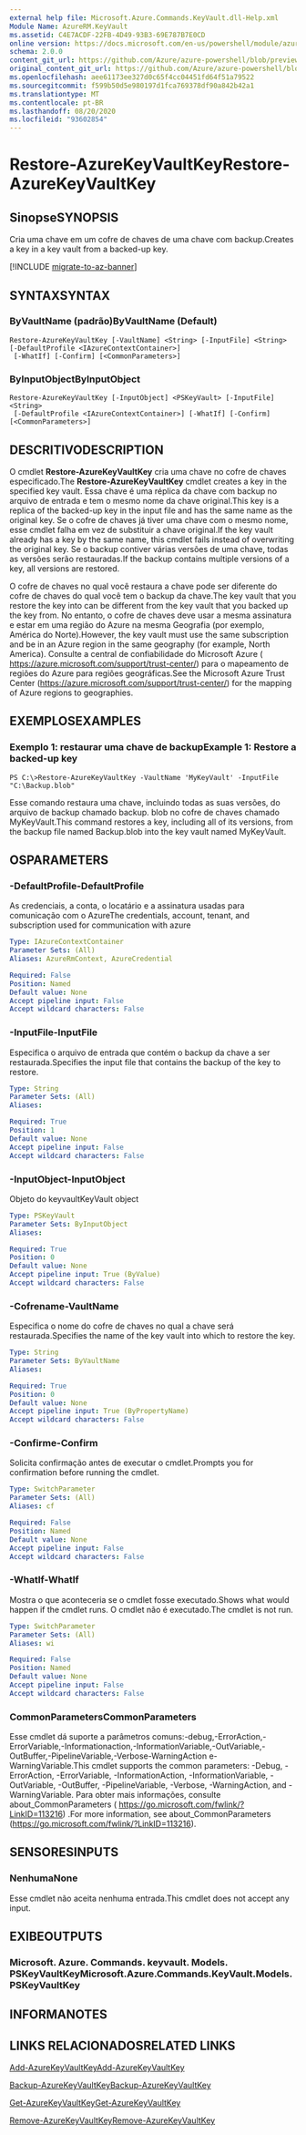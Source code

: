 ```yaml
---
external help file: Microsoft.Azure.Commands.KeyVault.dll-Help.xml
Module Name: AzureRM.KeyVault
ms.assetid: C4E7ACDF-22FB-4D49-93B3-69E787B7E0CD
online version: https://docs.microsoft.com/en-us/powershell/module/azurerm.keyvault/restore-azurekeyvaultkey
schema: 2.0.0
content_git_url: https://github.com/Azure/azure-powershell/blob/preview/src/ResourceManager/KeyVault/Commands.KeyVault/help/Restore-AzureKeyVaultKey.md
original_content_git_url: https://github.com/Azure/azure-powershell/blob/preview/src/ResourceManager/KeyVault/Commands.KeyVault/help/Restore-AzureKeyVaultKey.md
ms.openlocfilehash: aee61173ee327d0c65f4cc04451fd64f51a79522
ms.sourcegitcommit: f599b50d5e980197d1fca769378df90a842b42a1
ms.translationtype: MT
ms.contentlocale: pt-BR
ms.lasthandoff: 08/20/2020
ms.locfileid: "93602854"
---
```

# <span data-ttu-id="b31b0-101">Restore-AzureKeyVaultKey</span><span class="sxs-lookup"><span data-stu-id="b31b0-101">Restore-AzureKeyVaultKey</span></span>

## <span data-ttu-id="b31b0-102">Sinopse</span><span class="sxs-lookup"><span data-stu-id="b31b0-102">SYNOPSIS</span></span>
<span data-ttu-id="b31b0-103">Cria uma chave em um cofre de chaves de uma chave com backup.</span><span class="sxs-lookup"><span data-stu-id="b31b0-103">Creates a key in a key vault from a backed-up key.</span></span>

[!INCLUDE [migrate-to-az-banner](../../includes/migrate-to-az-banner.md)]

## <span data-ttu-id="b31b0-104">SYNTAX</span><span class="sxs-lookup"><span data-stu-id="b31b0-104">SYNTAX</span></span>

### <span data-ttu-id="b31b0-105">ByVaultName (padrão)</span><span class="sxs-lookup"><span data-stu-id="b31b0-105">ByVaultName (Default)</span></span>
```
Restore-AzureKeyVaultKey [-VaultName] <String> [-InputFile] <String> [-DefaultProfile <IAzureContextContainer>]
 [-WhatIf] [-Confirm] [<CommonParameters>]
```

### <span data-ttu-id="b31b0-106">ByInputObject</span><span class="sxs-lookup"><span data-stu-id="b31b0-106">ByInputObject</span></span>
```
Restore-AzureKeyVaultKey [-InputObject] <PSKeyVault> [-InputFile] <String>
 [-DefaultProfile <IAzureContextContainer>] [-WhatIf] [-Confirm] [<CommonParameters>]
```

## <span data-ttu-id="b31b0-107">DESCRITIVO</span><span class="sxs-lookup"><span data-stu-id="b31b0-107">DESCRIPTION</span></span>
<span data-ttu-id="b31b0-108">O cmdlet **Restore-AzureKeyVaultKey** cria uma chave no cofre de chaves especificado.</span><span class="sxs-lookup"><span data-stu-id="b31b0-108">The **Restore-AzureKeyVaultKey** cmdlet creates a key in the specified key vault.</span></span>
<span data-ttu-id="b31b0-109">Essa chave é uma réplica da chave com backup no arquivo de entrada e tem o mesmo nome da chave original.</span><span class="sxs-lookup"><span data-stu-id="b31b0-109">This key is a replica of the backed-up key in the input file and has the same name as the original key.</span></span>
<span data-ttu-id="b31b0-110">Se o cofre de chaves já tiver uma chave com o mesmo nome, esse cmdlet falha em vez de substituir a chave original.</span><span class="sxs-lookup"><span data-stu-id="b31b0-110">If the key vault already has a key by the same name, this cmdlet fails instead of overwriting the original key.</span></span>
<span data-ttu-id="b31b0-111">Se o backup contiver várias versões de uma chave, todas as versões serão restauradas.</span><span class="sxs-lookup"><span data-stu-id="b31b0-111">If the backup contains multiple versions of a key, all versions are restored.</span></span>

<span data-ttu-id="b31b0-112">O cofre de chaves no qual você restaura a chave pode ser diferente do cofre de chaves do qual você tem o backup da chave.</span><span class="sxs-lookup"><span data-stu-id="b31b0-112">The key vault that you restore the key into can be different from the key vault that you backed up the key from.</span></span>
<span data-ttu-id="b31b0-113">No entanto, o cofre de chaves deve usar a mesma assinatura e estar em uma região do Azure na mesma Geografia (por exemplo, América do Norte).</span><span class="sxs-lookup"><span data-stu-id="b31b0-113">However, the key vault must use the same subscription and be in an Azure region in the same geography (for example, North America).</span></span>
<span data-ttu-id="b31b0-114">Consulte a central de confiabilidade do Microsoft Azure ( https://azure.microsoft.com/support/trust-center/) para o mapeamento de regiões do Azure para regiões geográficas.</span><span class="sxs-lookup"><span data-stu-id="b31b0-114">See the Microsoft Azure Trust Center (https://azure.microsoft.com/support/trust-center/) for the mapping of Azure regions to geographies.</span></span>

## <span data-ttu-id="b31b0-115">EXEMPLOS</span><span class="sxs-lookup"><span data-stu-id="b31b0-115">EXAMPLES</span></span>

### <span data-ttu-id="b31b0-116">Exemplo 1: restaurar uma chave de backup</span><span class="sxs-lookup"><span data-stu-id="b31b0-116">Example 1: Restore a backed-up key</span></span>
```
PS C:\>Restore-AzureKeyVaultKey -VaultName 'MyKeyVault' -InputFile "C:\Backup.blob"
```

<span data-ttu-id="b31b0-117">Esse comando restaura uma chave, incluindo todas as suas versões, do arquivo de backup chamado backup. blob no cofre de chaves chamado MyKeyVault.</span><span class="sxs-lookup"><span data-stu-id="b31b0-117">This command restores a key, including all of its versions, from the backup file named Backup.blob into the key vault named MyKeyVault.</span></span>

## <span data-ttu-id="b31b0-118">OS</span><span class="sxs-lookup"><span data-stu-id="b31b0-118">PARAMETERS</span></span>

### <span data-ttu-id="b31b0-119">-DefaultProfile</span><span class="sxs-lookup"><span data-stu-id="b31b0-119">-DefaultProfile</span></span>
<span data-ttu-id="b31b0-120">As credenciais, a conta, o locatário e a assinatura usadas para comunicação com o Azure</span><span class="sxs-lookup"><span data-stu-id="b31b0-120">The credentials, account, tenant, and subscription used for communication with azure</span></span>

```yaml
Type: IAzureContextContainer
Parameter Sets: (All)
Aliases: AzureRmContext, AzureCredential

Required: False
Position: Named
Default value: None
Accept pipeline input: False
Accept wildcard characters: False
```

### <span data-ttu-id="b31b0-121">-InputFile</span><span class="sxs-lookup"><span data-stu-id="b31b0-121">-InputFile</span></span>
<span data-ttu-id="b31b0-122">Especifica o arquivo de entrada que contém o backup da chave a ser restaurada.</span><span class="sxs-lookup"><span data-stu-id="b31b0-122">Specifies the input file that contains the backup of the key to restore.</span></span>

```yaml
Type: String
Parameter Sets: (All)
Aliases:

Required: True
Position: 1
Default value: None
Accept pipeline input: False
Accept wildcard characters: False
```

### <span data-ttu-id="b31b0-123">-InputObject</span><span class="sxs-lookup"><span data-stu-id="b31b0-123">-InputObject</span></span>
<span data-ttu-id="b31b0-124">Objeto do keyvault</span><span class="sxs-lookup"><span data-stu-id="b31b0-124">KeyVault object</span></span>

```yaml
Type: PSKeyVault
Parameter Sets: ByInputObject
Aliases:

Required: True
Position: 0
Default value: None
Accept pipeline input: True (ByValue)
Accept wildcard characters: False
```

### <span data-ttu-id="b31b0-125">-Cofrename</span><span class="sxs-lookup"><span data-stu-id="b31b0-125">-VaultName</span></span>
<span data-ttu-id="b31b0-126">Especifica o nome do cofre de chaves no qual a chave será restaurada.</span><span class="sxs-lookup"><span data-stu-id="b31b0-126">Specifies the name of the key vault into which to restore the key.</span></span>

```yaml
Type: String
Parameter Sets: ByVaultName
Aliases:

Required: True
Position: 0
Default value: None
Accept pipeline input: True (ByPropertyName)
Accept wildcard characters: False
```

### <span data-ttu-id="b31b0-127">-Confirme</span><span class="sxs-lookup"><span data-stu-id="b31b0-127">-Confirm</span></span>
<span data-ttu-id="b31b0-128">Solicita confirmação antes de executar o cmdlet.</span><span class="sxs-lookup"><span data-stu-id="b31b0-128">Prompts you for confirmation before running the cmdlet.</span></span>

```yaml
Type: SwitchParameter
Parameter Sets: (All)
Aliases: cf

Required: False
Position: Named
Default value: None
Accept pipeline input: False
Accept wildcard characters: False
```

### <span data-ttu-id="b31b0-129">-WhatIf</span><span class="sxs-lookup"><span data-stu-id="b31b0-129">-WhatIf</span></span>
<span data-ttu-id="b31b0-130">Mostra o que aconteceria se o cmdlet fosse executado.</span><span class="sxs-lookup"><span data-stu-id="b31b0-130">Shows what would happen if the cmdlet runs.</span></span>
<span data-ttu-id="b31b0-131">O cmdlet não é executado.</span><span class="sxs-lookup"><span data-stu-id="b31b0-131">The cmdlet is not run.</span></span>

```yaml
Type: SwitchParameter
Parameter Sets: (All)
Aliases: wi

Required: False
Position: Named
Default value: None
Accept pipeline input: False
Accept wildcard characters: False
```

### <span data-ttu-id="b31b0-132">CommonParameters</span><span class="sxs-lookup"><span data-stu-id="b31b0-132">CommonParameters</span></span>
<span data-ttu-id="b31b0-133">Esse cmdlet dá suporte a parâmetros comuns:-debug,-ErrorAction,-ErrorVariable,-Informationaction,-InformationVariable,-OutVariable,-OutBuffer,-PipelineVariable,-Verbose-WarningAction e-WarningVariable.</span><span class="sxs-lookup"><span data-stu-id="b31b0-133">This cmdlet supports the common parameters: -Debug, -ErrorAction, -ErrorVariable, -InformationAction, -InformationVariable, -OutVariable, -OutBuffer, -PipelineVariable, -Verbose, -WarningAction, and -WarningVariable.</span></span> <span data-ttu-id="b31b0-134">Para obter mais informações, consulte about_CommonParameters ( https://go.microsoft.com/fwlink/?LinkID=113216) .</span><span class="sxs-lookup"><span data-stu-id="b31b0-134">For more information, see about_CommonParameters (https://go.microsoft.com/fwlink/?LinkID=113216).</span></span>

## <span data-ttu-id="b31b0-135">SENSORES</span><span class="sxs-lookup"><span data-stu-id="b31b0-135">INPUTS</span></span>

### <span data-ttu-id="b31b0-136">Nenhuma</span><span class="sxs-lookup"><span data-stu-id="b31b0-136">None</span></span>
<span data-ttu-id="b31b0-137">Esse cmdlet não aceita nenhuma entrada.</span><span class="sxs-lookup"><span data-stu-id="b31b0-137">This cmdlet does not accept any input.</span></span>

## <span data-ttu-id="b31b0-138">EXIBE</span><span class="sxs-lookup"><span data-stu-id="b31b0-138">OUTPUTS</span></span>

### <span data-ttu-id="b31b0-139">Microsoft. Azure. Commands. keyvault. Models. PSKeyVaultKey</span><span class="sxs-lookup"><span data-stu-id="b31b0-139">Microsoft.Azure.Commands.KeyVault.Models.PSKeyVaultKey</span></span>

## <span data-ttu-id="b31b0-140">INFORMA</span><span class="sxs-lookup"><span data-stu-id="b31b0-140">NOTES</span></span>

## <span data-ttu-id="b31b0-141">LINKS RELACIONADOS</span><span class="sxs-lookup"><span data-stu-id="b31b0-141">RELATED LINKS</span></span>

[<span data-ttu-id="b31b0-142">Add-AzureKeyVaultKey</span><span class="sxs-lookup"><span data-stu-id="b31b0-142">Add-AzureKeyVaultKey</span></span>](./Add-AzureKeyVaultKey.md)

[<span data-ttu-id="b31b0-143">Backup-AzureKeyVaultKey</span><span class="sxs-lookup"><span data-stu-id="b31b0-143">Backup-AzureKeyVaultKey</span></span>](./Backup-AzureKeyVaultKey.md)

[<span data-ttu-id="b31b0-144">Get-AzureKeyVaultKey</span><span class="sxs-lookup"><span data-stu-id="b31b0-144">Get-AzureKeyVaultKey</span></span>](./Get-AzureKeyVaultKey.md)

[<span data-ttu-id="b31b0-145">Remove-AzureKeyVaultKey</span><span class="sxs-lookup"><span data-stu-id="b31b0-145">Remove-AzureKeyVaultKey</span></span>](./Remove-AzureKeyVaultKey.md)

